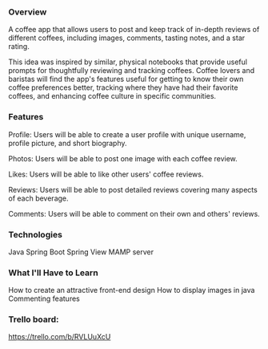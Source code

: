 ### Overview
A coffee app that allows users to post and keep track of in-depth reviews of different coffees, including images, comments, tasting notes, and a star rating.

This idea was inspired by similar, physical notebooks that provide useful prompts for thoughtfully reviewing and tracking coffees. Coffee lovers and baristas will find the app's features useful for getting to know their own coffee preferences better, tracking where they have had their favorite coffees, and enhancing coffee culture in specific communities.

### Features
Profile: Users will be able to create a user profile with unique username, profile picture, and short biography.

Photos: Users will be able to post one image with each coffee review.

Likes: Users will be able to like other users' coffee reviews.

Reviews: Users will be able to post detailed reviews covering many aspects of each beverage.

Comments: Users will be able to comment on their own and others' reviews.

### Technologies

Java
Spring Boot
Spring View
MAMP server

### What I'll Have to Learn

How to create an attractive front-end design
How to display images in java
Commenting features

### Trello board:
https://trello.com/b/RVLUuXcU
